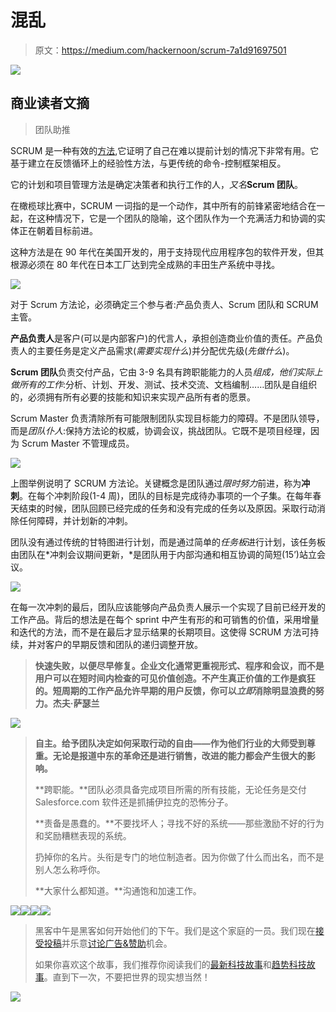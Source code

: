 # 混乱

> 原文：<https://medium.com/hackernoon/scrum-7a1d91697501>

![](img/d61c57f28b36a8ca145fc092cc645fcc.png)

## 商业读者文摘

> 团队助推

SCRUM 是一种有效的[方法](https://hackernoon.com/tagged/methodology),它证明了自己在难以提前计划的情况下非常有用。它基于建立在反馈循环上的经验性方法，与更传统的命令-控制框架相反。

它的计划和项目管理方法是确定决策者和执行工作的人，*又名***Scrum 团队**。

在橄榄球比赛中，SCRUM 一词指的是一个动作，其中所有的前锋紧密地结合在一起，在这种情况下，它是一个团队的隐喻，这个团队作为一个充满活力和协调的实体正在朝着目标前进。

这种方法是在 90 年代在美国开发的，用于支持现代应用程序包的软件开发，但其根源必须在 80 年代在日本工厂达到完全成熟的丰田生产系统中寻找。

![](img/bc18b396eaf1ac124f79bb41dc16c73b.png)

对于 Scrum 方法论，必须确定三个参与者:产品负责人、Scrum 团队和 SCRUM 主管。

**产品负责人**是客户(可以是内部客户)的代言人，承担创造商业价值的责任。产品负责人的主要任务是定义产品需求(*需要实现什么*)并分配优先级(*先做什么*)。

**Scrum 团队**负责交付产品，它由 3-9 名具有跨职能能力的人员*组成，他们实际上做所有的工作*:分析、计划、开发、测试、技术交流、文档编制……团队是自组织的，必须拥有所有必要的技能和知识来实现产品所有者的愿景。

Scrum Master 负责清除所有可能限制团队实现目标能力的障碍。不是团队领导，而是*团队仆人*:保持方法论的权威，协调会议，挑战团队。它既不是项目经理，因为 Scrum Master 不管理成员。

![](img/9ff01a79d11db3c3d1c3f07fd78bb440.png)

上图举例说明了 SCRUM 方法论。关键概念是团队通过*限时努力*前进，称为**冲刺**。在每个冲刺阶段(1-4 周)，团队的目标是完成待办事项的一个子集。在每年春天结束的时候，团队回顾已经完成的任务和没有完成的任务以及原因。采取行动消除任何障碍，并计划新的冲刺。

团队没有通过传统的甘特图进行计划，而是通过简单的*任务板*进行计划，该任务板由团队在*冲刺会议期间更新，*是团队用于内部沟通和相互协调的简短(15’)站立会议。

![](img/f336550cf5a707e7ba730673288e276a.png)

在每一次冲刺的最后，团队应该能够向产品负责人展示一个实现了目前已经开发的工作产品。背后的想法是在每个 sprint 中产生有形的和可销售的价值，采用增量和迭代的方法，而不是在最后才显示结果的长期项目。这使得 SCRUM 方法可持续，并对客户的早期反馈和团队的递归调整开放。

> **快速失败，以便尽早修复。企业文化通常更重视形式、程序和会议，而不是用户可以在短时间内检查的可见价值创造。不产生真正价值的工作是疯狂的。短周期的工作产品允许早期的用户反馈，你可以*立即*消除明显浪费的努力。杰夫·萨瑟兰**

![](img/f616b32e77c9f82b8671cc183d458522.png)

> **自主。给予团队决定如何采取行动的自由——作为他们行业的大师受到尊重。无论是报道中东的革命还是进行销售，改进的能力都会产生很大的影响。**
> 
> **跨职能。**团队必须具备完成项目所需的所有技能，无论任务是交付 Salesforce.com 软件还是抓捕伊拉克的恐怖分子。
> 
> **责备是愚蠢的。**不要找坏人；寻找不好的系统——那些激励不好的行为和奖励糟糕表现的系统。
> 
> 扔掉你的名片。头衔是专门的地位制造者。因为你做了什么而出名，而不是别人怎么称呼你。
> 
> **大家什么都知道。**沟通饱和加速工作。

![](img/488dce7759c6914fec26f6b0e68de4de.png)[![](img/50ef4044ecd4e250b5d50f368b775d38.png)](http://bit.ly/HackernoonFB)[![](img/979d9a46439d5aebbdcdca574e21dc81.png)](https://goo.gl/k7XYbx)[![](img/2930ba6bd2c12218fdbbf7e02c8746ff.png)](https://goo.gl/4ofytp)

> 黑客中午是黑客如何开始他们的下午。我们是这个家庭的一员。我们现在[接受投稿](http://bit.ly/hackernoonsubmission)并乐意[讨论广告&赞助](mailto:partners@amipublications.com)机会。
> 
> 如果你喜欢这个故事，我们推荐你阅读我们的[最新科技故事](http://bit.ly/hackernoonlatestt)和[趋势科技故事](https://hackernoon.com/trending)。直到下一次，不要把世界的现实想当然！

[![](img/be0ca55ba73a573dce11effb2ee80d56.png)](https://goo.gl/Ahtev1)